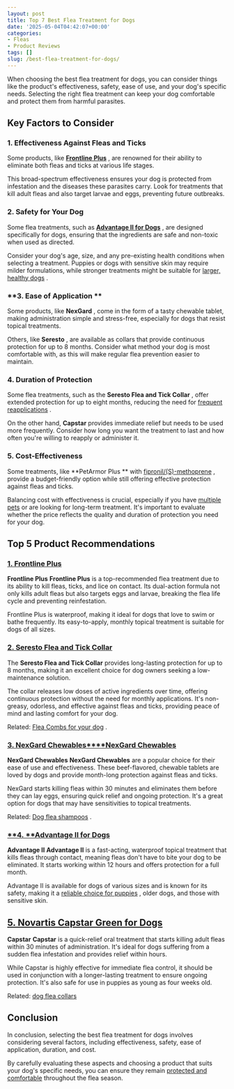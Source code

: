 ```yaml
---
layout: post
title: Top 7 Best Flea Treatment for Dogs
date: '2025-05-04T04:42:07+00:00'
categories:
- Fleas
- Product Reviews
tags: []
slug: /best-flea-treatment-for-dogs/
---
```


When choosing the best flea treatment for dogs, you can consider things like the product's effectiveness, safety, ease of use, and your dog's specific needs. Selecting the right flea treatment can keep your dog comfortable and protect them from harmful parasites.
## Key Factors to Consider
### **1. Effectiveness Against Fleas and Ticks**
Some products, like
[**Frontline Plus**](https://www.amazon.com/dp/B0002J1FOO/?tag=p-policy-20)
, are renowned for their ability to eliminate both fleas and ticks at various life stages.

This broad-spectrum effectiveness ensures your dog is protected from infestation and the diseases these parasites carry. Look for treatments that kill adult fleas and also target larvae and eggs, preventing future outbreaks.
### **2. Safety for Your Dog**
Some flea treatments, such as
[**Advantage II for Dogs**](https://www.amazon.com/dp/B00061MSGM/?tag=p-policy-20)
, are designed specifically for dogs, ensuring that the ingredients are safe and non-toxic when used as directed.

Consider your dog's age, size, and any pre-existing health conditions when selecting a treatment. Puppies or dogs with sensitive skin may require milder formulations, while stronger treatments might be suitable for
[larger, healthy dogs](https://pestpolicy.com/best-dog-beds/)
.
### **3. Ease of Application **
Some products, like
**NexGard**
, come in the form of a tasty chewable tablet, making administration simple and stress-free, especially for dogs that resist topical treatments.

Others, like
**Seresto**
, are available as collars that provide continuous protection for up to 8 months. Consider what method your dog is most comfortable with, as this will make regular flea prevention easier to maintain.
### **4. Duration of Protection**
Some flea treatments, such as the
**Seresto Flea and Tick Collar**
, offer extended protection for up to eight months, reducing the need for
[frequent reapplications](https://www.ncbi.nlm.nih.gov/pmc/articles/PMC6081898/)
.

On the other hand,
**Capstar**
provides immediate relief but needs to be used more frequently. Consider how long you want the treatment to last and how often you're willing to reapply or administer it.
### **5. Cost-Effectiveness**
Some treatments, like
**PetArmor Plus **
with
[fipronil/(S)-methoprene](https://www.ncbi.nlm.nih.gov/pmc/articles/PMC3671438/)
, provide a budget-friendly option while still offering effective protection against fleas and ticks.

Balancing cost with effectiveness is crucial, especially if you have
[multiple pets](https://pestpolicy.com/where-do-fleas-come-from/)
or are looking for long-term treatment. It's important to evaluate whether the price reflects the quality and duration of protection you need for your dog.
## Top 5 Product Recommendations
### [**1. Frontline Plus**](https://www.amazon.com/dp/B0002J1FOO/?tag=p-policy-20)
**Frontline Plus**
**Frontline Plus**
is a top-recommended flea treatment due to its ability to kill fleas, ticks, and lice on contact. Its dual-action formula not only kills adult fleas but also targets eggs and larvae, breaking the flea life cycle and preventing reinfestation.

Frontline Plus is waterproof, making it ideal for dogs that love to swim or bathe frequently. Its easy-to-apply, monthly topical treatment is suitable for dogs of all sizes.
### [**2. Seresto Flea and Tick Collar**](https://www.amazon.com/dp/B00B8CG602/?tag=p-policy-20)
The
**Seresto Flea and Tick Collar**
provides long-lasting protection for up to 8 months, making it an excellent choice for dog owners seeking a low-maintenance solution.

The collar releases low doses of active ingredients over time, offering continuous protection without the need for monthly applications. It's non-greasy, odorless, and effective against fleas and ticks, providing peace of mind and lasting comfort for your dog.

Related:
[Flea Combs for your dog](https://pestpolicy.com/best-flea-combs-for-dogs/)
.
### [**3. NexGard Chewables****NexGard Chewables**](https://www.amazon.com/dp/B0D1YM7XY7/?tag=p-policy-20)
**NexGard Chewables**
**NexGard Chewables**
are a popular choice for their ease of use and effectiveness. These beef-flavored, chewable tablets are loved by dogs and provide month-long protection against fleas and ticks.

NexGard starts killing fleas within 30 minutes and eliminates them before they can lay eggs, ensuring quick relief and ongoing protection. It's a great option for dogs that may have sensitivities to topical treatments.

Related:
[Dog flea shampoos](https://pestpolicy.com/best-flea-shampoo-for-dogs/)
.
### [**4. **Advantage II for Dogs](https://www.amazon.com/dp/B00061MSGM/?tag=p-policy-20)
**Advantage II**
**Advantage II**
is a fast-acting, waterproof topical treatment that kills fleas through contact, meaning fleas don't have to bite your dog to be eliminated. It starts working within 12 hours and offers protection for a full month.

Advantage II is available for dogs of various sizes and is known for its safety, making it a
[reliable choice for puppies](https://pestpolicy.com/best-puppy-shampoo-for-fleas/)
, older dogs, and those with sensitive skin.
## [5. Novartis Capstar Green for Dogs](https://www.amazon.com/dp/B07PWB9J43/?tag=p-policy-20)
**Capstar**
**Capstar**
is a quick-relief oral treatment that starts killing adult fleas within 30 minutes of administration. It's ideal for dogs suffering from a sudden flea infestation and provides relief within hours.

While Capstar is highly effective for immediate flea control, it should be used in conjunction with a longer-lasting treatment to ensure ongoing protection. It's also safe for use in puppies as young as four weeks old.

Related:
[dog flea collars](https://pestpolicy.com/best-flea-collar-for-dogs/)
## Conclusion
In conclusion, selecting the best flea treatment for dogs involves considering several factors, including effectiveness, safety, ease of application, duration, and cost.

By carefully evaluating these aspects and choosing a product that suits your dog's specific needs, you can ensure they remain
[protected and comfortable](https://pestpolicy.com/best-vacuum-for-dog-hair/)
throughout the flea season.
